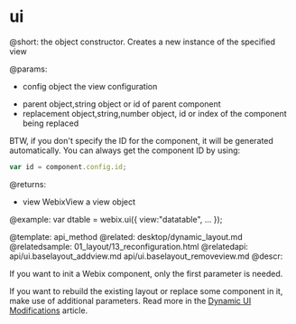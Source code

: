 ui
=============


@short: the object constructor. Creates a new instance of the specified view
	

@params:
- config				object							the view configuration
* parent				object,string	 				object or id of parent component
* replacement			object,string,number			object, id or index of the component being replaced

BTW, if you don't specify the ID for the component, it will be generated automatically. You can always get the component ID  by using:

~~~js
var id = component.config.id;
~~~

@returns:
- view		WebixView		a view object

@example:
var dtable = webix.ui({ view:"datatable", ... });

@template:	api_method
@related:
	desktop/dynamic_layout.md
@relatedsample:
	01_layout/13_reconfiguration.html
@relatedapi:
	api/ui.baselayout_addview.md
    api/ui.baselayout_removeview.md
@descr:

If you want to init a Webix component, only the first parameter is needed. 

If you want to rebuild the existing layout or replace some component in it, make use of additional parameters. Read more 
in the [Dynamic UI Modifications](desktop/dynamic_layout.md#rebuildingapplicationlayout) article. 
